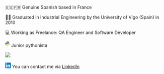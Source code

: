 🇪🇸🇫🇷 Genuine Spanish based in France

👨‍🎓 Graduated in Industrial Engineering by the University of Vigo (Spain) in 2010

💻 Working as Freelance: QA Engineer and Software Developer

<img height="18" src="python-logo-only.svg"/> Junior pythonista

<a href="https://www.codewars.com/users/daniel-ob"><img src="https://www.codewars.com/users/daniel-ob/badges/small"/></a>

<img height="18" src="linkedin-logo.png"/> You can contact me via <a href="https://www.linkedin.com/in/danielobregonrey/">LinkedIn</a>
